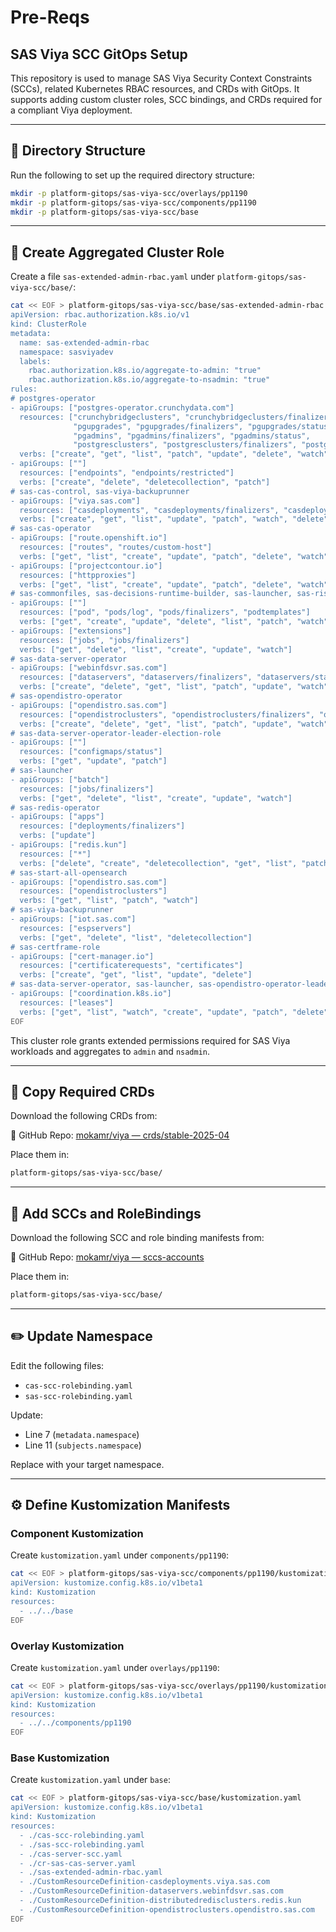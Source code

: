 # Pre-Reqs

## SAS Viya SCC GitOps Setup

This repository is used to manage SAS Viya Security Context Constraints (SCCs), related Kubernetes RBAC resources, and CRDs with GitOps. It supports adding custom cluster roles, SCC bindings, and CRDs required for a compliant Viya deployment.

---

## 📁 Directory Structure

Run the following to set up the required directory structure:

```bash
mkdir -p platform-gitops/sas-viya-scc/overlays/pp1190
mkdir -p platform-gitops/sas-viya-scc/components/pp1190
mkdir -p platform-gitops/sas-viya-scc/base
```

---

## 🔐 Create Aggregated Cluster Role

Create a file `sas-extended-admin-rbac.yaml` under `platform-gitops/sas-viya-scc/base/`:

```bash
cat << EOF > platform-gitops/sas-viya-scc/base/sas-extended-admin-rbac.yaml
apiVersion: rbac.authorization.k8s.io/v1
kind: ClusterRole
metadata:
  name: sas-extended-admin-rbac
  namespace: sasviyadev
  labels:
    rbac.authorization.k8s.io/aggregate-to-admin: "true"
    rbac.authorization.k8s.io/aggregate-to-nsadmin: "true"
rules:
# postgres-operator
- apiGroups: ["postgres-operator.crunchydata.com"]
  resources: ["crunchybridgeclusters", "crunchybridgeclusters/finalizers","crunchybridgeclusters/status",
              "pgupgrades", "pgupgrades/finalizers", "pgupgrades/status",
              "pgadmins", "pgadmins/finalizers", "pgadmins/status",
              "postgresclusters", "postgresclusters/finalizers", "postgresclusters/status"]
  verbs: ["create", "get", "list", "patch", "update", "delete", "watch"]
- apiGroups: [""]
  resources: ["endpoints", "endpoints/restricted"]
  verbs: ["create", "delete", "deletecollection", "patch"]
# sas-cas-control, sas-viya-backuprunner
- apiGroups: ["viya.sas.com"]
  resources: ["casdeployments", "casdeployments/finalizers", "casdeployments/status"]
  verbs: ["create", "get", "list", "update", "patch", "watch", "delete", "deletecollection"]
# sas-cas-operator
- apiGroups: ["route.openshift.io"]
  resources: ["routes", "routes/custom-host"]
  verbs: ["get", "list", "create", "update", "patch", "delete", "watch"]
- apiGroups: ["projectcontour.io"]
  resources: ["httpproxies"]
  verbs: ["get", "list", "create", "update", "patch", "delete", "watch"]
# sas-commonfiles, sas-decisions-runtime-builder, sas-launcher, sas-risk-cirrus-core, sas-workload-orchestrator
- apiGroups: [""]
  resources: ["pod", "pods/log", "pods/finalizers", "podtemplates"]
  verbs: ["get", "create", "update", "delete", "list", "patch", "watch"]
- apiGroups: ["extensions"]
  resources: ["jobs", "jobs/finalizers"]
  verbs: ["get", "delete", "list", "create", "update", "watch"]
# sas-data-server-operator
- apiGroups: ["webinfdsvr.sas.com"]
  resources: ["dataservers", "dataservers/finalizers", "dataservers/status"]
  verbs: ["create", "delete", "get", "list", "patch", "update", "watch"]
# sas-opendistro-operator
- apiGroups: ["opendistro.sas.com"]
  resources: ["opendistroclusters", "opendistroclusters/finalizers", "opendistroclusters/status"]
  verbs: ["create", "delete", "get", "list", "patch", "update", "watch"]
# sas-data-server-operator-leader-election-role
- apiGroups: [""]
  resources: ["configmaps/status"]
  verbs: ["get", "update", "patch"]
# sas-launcher
- apiGroups: ["batch"]
  resources: ["jobs/finalizers"]
  verbs: ["get", "delete", "list", "create", "update", "watch"]
# sas-redis-operator
- apiGroups: ["apps"]
  resources: ["deployments/finalizers"]
  verbs: ["update"]
- apiGroups: ["redis.kun"]
  resources: ["*"]
  verbs: ["delete", "create", "deletecollection", "get", "list", "patch", "update", "watch"]
# sas-start-all-opensearch
- apiGroups: ["opendistro.sas.com"]
  resources: ["opendistroclusters"]
  verbs: ["get", "list", "patch", "watch"]
# sas-viya-backuprunner
- apiGroups: ["iot.sas.com"]
  resources: ["espservers"]
  verbs: ["get", "delete", "list", "deletecollection"]
# sas-certframe-role
- apiGroups: ["cert-manager.io"]
  resources: ["certificaterequests", "certificates"]
  verbs: ["create", "get", "list", "update", "delete"]
# sas-data-server-operator, sas-launcher, sas-opendistro-operator-leader-election, sas-start-all, sas-stop-all, sas-workload-orchestrator
- apiGroups: ["coordination.k8s.io"]
  resources: ["leases"]
  verbs: ["get", "list", "watch", "create", "update", "patch", "delete"]
EOF
```

This cluster role grants extended permissions required for SAS Viya workloads and aggregates to `admin` and `nsadmin`.

---

## 📅 Copy Required CRDs

Download the following CRDs from:

📁 GitHub Repo: [mokamr/viya — crds/stable-2025-04](https://github.com/mokamr/viya/tree/main/crds/stable-2025-04)

Place them in:

```bash
platform-gitops/sas-viya-scc/base/
```

---

## 🔀 Add SCCs and RoleBindings

Download the following SCC and role binding manifests from:

📁 GitHub Repo: [mokamr/viya — sccs-accounts](https://github.com/mokamr/viya/tree/main/sccs-accounts)

Place them in:

```bash
platform-gitops/sas-viya-scc/base/
```

---

## ✏️ Update Namespace

Edit the following files:

- `cas-scc-rolebinding.yaml`
- `sas-scc-rolebinding.yaml`

Update:
- Line 7 (`metadata.namespace`)
- Line 11 (`subjects.namespace`)

Replace with your target namespace.

---

## ⚙️ Define Kustomization Manifests

### Component Kustomization

Create `kustomization.yaml` under `components/pp1190`:

```bash
cat << EOF > platform-gitops/sas-viya-scc/components/pp1190/kustomization.yaml
apiVersion: kustomize.config.k8s.io/v1beta1
kind: Kustomization
resources:
  - ../../base
EOF
```

### Overlay Kustomization

Create `kustomization.yaml` under `overlays/pp1190`:

```bash
cat << EOF > platform-gitops/sas-viya-scc/overlays/pp1190/kustomization.yaml
apiVersion: kustomize.config.k8s.io/v1beta1
kind: Kustomization
resources:
  - ../../components/pp1190
EOF
```

### Base Kustomization

Create `kustomization.yaml` under `base`:

```bash
cat << EOF > platform-gitops/sas-viya-scc/base/kustomization.yaml
apiVersion: kustomize.config.k8s.io/v1beta1
kind: Kustomization
resources:
  - ./cas-scc-rolebinding.yaml
  - ./sas-scc-rolebinding.yaml
  - ./cas-server-scc.yaml
  - ./cr-sas-cas-server.yaml
  - ./sas-extended-admin-rbac.yaml
  - ./CustomResourceDefinition-casdeployments.viya.sas.com
  - ./CustomResourceDefinition-dataservers.webinfdsvr.sas.com
  - ./CustomResourceDefinition-distributedredisclusters.redis.kun
  - ./CustomResourceDefinition-opendistroclusters.opendistro.sas.com
EOF
```



